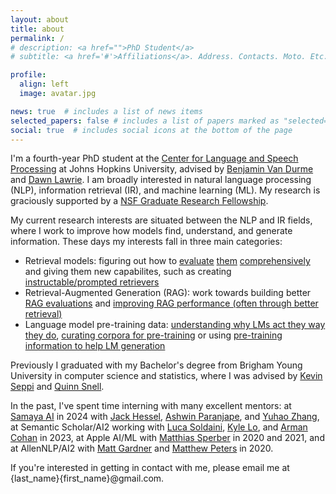 ```yaml
---
layout: about
title: about
permalink: /
# description: <a href="">PhD Student</a>
# subtitle: <a href='#'>Affiliations</a>. Address. Contacts. Moto. Etc.

profile:
  align: left
  image: avatar.jpg

news: true  # includes a list of news items
selected_papers: false # includes a list of papers marked as "selected={true}"
social: true  # includes social icons at the bottom of the page
---
```


I'm a fourth-year PhD student at the [Center for Language and Speech Processing](https://www.clsp.jhu.edu) at Johns Hopkins University, advised by [Benjamin Van Durme](https://www.cs.jhu.edu/~vandurme/) and [Dawn Lawrie](https://hltcoe.jhu.edu/researcher/dawn-lawrie/). I am broadly interested in natural language processing (NLP), information retrieval (IR), and machine learning (ML). My research is graciously supported by a [NSF Graduate Research Fellowship](https://www.nsfgrfp.org/).

My current research interests are situated between the NLP and IR fields, where I work to improve how models find, understand, and generate information. These days my interests fall in three main categories:



- Retrieval models: figuring out how to [evaluate](https://arxiv.org/abs/2403.15246) [them](https://arxiv.org/abs/2305.07614) [comprehensively](https://arxiv.org/abs/2406.17186) and giving them new capabilites, such as creating [instructable/prompted retrievers](todo)
- Retrieval-Augmented Generation (RAG): work towards building better [RAG evaluations](https://arxiv.org/abs/2405.00982) and [improving RAG performance (often through better retrieval)](https://arxiv.org/abs/2212.10002)
- Language model pre-training data: [understanding why LMs act they way they do](https://arxiv.org/abs/2403.12958), [curating corpora for pre-training](https://arxiv.org/abs/2307.07049) or using [pre-training information to help LM generation](https://arxiv.org/abs/2305.13252)

Previously I graduated with my Bachelor's degree from Brigham Young University in computer science and statistics, where I was advised by [Kevin Seppi](https://cs.byu.edu/faculty/faculty-directory/kevin-seppi/) and [Quinn Snell](https://cs.byu.edu/faculty/faculty-directory/quinn-snell/).

In the past, I've spent time interning with many excellent mentors: at [Samaya AI](https://samaya.ai/) in 2024 with [Jack Hessel](https://jmhessel.com/), [Ashwin Paranjape](https://ashwinparanjape.github.io/), and [Yuhao Zhang](https://yuhao.im/), at Semantic Scholar/AI2 working with [Luca Soldaini](https://soldaini.net/), [Kyle Lo](https://kyleclo.github.io/), and [Arman Cohan](https://armancohan.com/) in 2023, at Apple AI/ML with [Matthias Sperber](http://msperber.com/) in 2020 and 2021, and at AllenNLP/AI2 with [Matt Gardner](https://matt-gardner.github.io/) and [Matthew Peters](https://scholar.google.com/citations?user=K5nCPZwAAAAJ&hl=en) in 2020.

If you're interested in getting in contact with me, please email me at {last_name}{first_name}@gmail.com.
